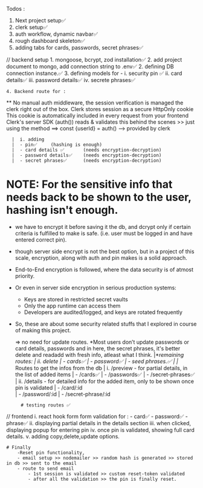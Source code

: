 

Todos : 

1. Next project setup✅
2. clerk setup✅
3. auth workflow, dynamic navbar✅
4. rough dashboard skeleton✅
5. adding tabs for cards, passwords, secret phrases✅

// backend setup
    1. mongoose, bcrypt, zod installation✅
    2. add project document to mongo, add connection string to .env✅
    2. defining DB connection instance.✅
    3. defining models for - 
        i. security pin ✅
        ii. card details✅
        iii. password details✅
        iv. secrete phrases✅

    4. Backend route for :

** No manual auth middleware, the session verification is managed the clerk right out of the box.
    Clerk stores session as a secure HttpOnly cookie
    This cookie is automatically included in every request from your frontend
    Clerk's server SDK (auth()) reads & validates this behind the scenes
    >> just using the method ==> const {userId} = auth() --> provided by clerk

      |  i. adding
      |  - pin✅     (hashing is enough)
      |  - card details ✅       (needs encryption-decryption)
      |  - password details✅    (needs encryption-decryption)
      |  - secret phrases✅      (needs encryption-decryption)

# NOTE: For the sensitive info that needs back to be shown to the user, hashing isn't enough.
- we have to encrypt it before saving it the db, and dcrypt only if certain criteria is fulfilled to make is safe. (i.e. user must be logged in and have entered correct pin).
- though server side encrypt is not the best option, but in a project of this scale, encryption, along with auth and pin makes is a solid approach.
- End-to-End encryption is followed, where the data security is of atmost priority. 
- Or even in server side encryption in serious production systems:
    - Keys are stored in restricted secret vaults
    - Only the app runtime can access them
    - Developers are audited/logged, and keys are rotated frequently
- So, these are about some security related stuffs that I explored in course of making this project.

    => no need for update routes.
    *Most users don’t update passwords or card details, passwords and in here, the secret phrases, it's better delete and readadd with fresh info, atleast what I think.
     |**remaining routes:
     |   ii. delete
     |       - cards✅
     |       - password✅
     |       - seed phrases.✅
     |
     |* Routes to get the infos from the db
     |  i. /preview - for partial details, in the list of added items
     |      - /cards✅
     |      - /passwords✅
     |      - /secret-phrases✅
     |  ii. /details - for detailed info for the added item, only to be shown once pin is validated
     |      - /card/:id  
     |      - /password/:id
     |      - /secret-phrase/:id

        # testing routes ✅

// frontend
        i. react hook form form validation for : 
            - card✅
            - password✅
            - phrase✅
        ii. displaying partial details in the details section
        iii. when clicked, displaying popup for entering pin
        iv. once pin is validated, showing full card details.
        v. adding copy,delete,update options.

    # Finally 
        -Reset pin functionality, 
        - email setup >> nodemailer >> random hash is generated >> stored in db >> sent to the email
        - route to send email
            - 1st session is validated >> custom reset-token validated
            - after all the validation >> the pin is finally reset. 